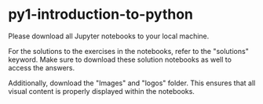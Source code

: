 # py1-introduction-to-python

Please download all Jupyter notebooks to your local machine.

For the solutions to the exercises in the notebooks, refer to the "solutions" keyword. Make sure to download these solution notebooks as well to access the answers.

Additionally, download the "Images" and "logos" folder. This ensures that all visual content is properly displayed within the notebooks.